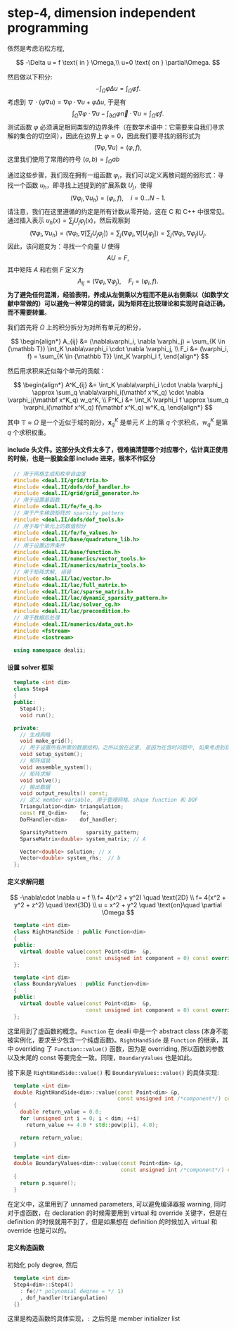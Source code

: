 # step-4, dimension independent programming

依然是考虑泊松方程,

$$
-\Delta u = f \text{ in } \Omega,\\
u=0 \text{ on } \partial\Omega.
$$

然后做以下积分:
$$
-\int_\Omega \varphi \Delta u = \int_\Omega \varphi f.
$$
考虑到 $\nabla \cdot (\varphi \nabla u) = \nabla \varphi \cdot \nabla u + \varphi\Delta u$, 于是有
$$
\int_\Omega \nabla \varphi \cdot \nabla u - \int_{\partial\Omega} \varphi \vec{n} \cdot \nabla u = \int_\Omega \varphi f.
$$
测试函数 $\varphi$ 必须满足相同类型的边界条件（在数学术语中：它需要来自我们寻求解的集合的切空间），因此在边界上 $\varphi = 0$，因此我们要寻找的弱形式为
$$
(\nabla \varphi, \nabla u) = (\varphi, f),
$$
这里我们使用了常用的符号 $(a, b) = \int_\Omega ab$

通过这些步骤，我们现在拥有一组函数 $\varphi_i$，我们可以定义离散问题的弱形式：寻找一个函数 $u_h$，即寻找上述提到的扩展系数 $U_j$，使得
$$
(\nabla \varphi_i, \nabla u_h) = (\varphi_i, f), \quad i = 0 \ldots N-1.
$$
请注意，我们在这里遵循的约定是所有计数从零开始，这在 C 和 C++ 中很常见。通过插入表示 $u_h(x) = \sum_j U_j \varphi_j(x)$，然后观察到
$$
(\nabla \varphi_i, \nabla u_h) = (\nabla \varphi_i, \nabla[\sum_j U_j \varphi_j]) = \sum_j (\nabla \varphi_i, \nabla[U_j \varphi_j]) = \sum_j (\nabla \varphi_i, \nabla \varphi_j) U_j.
$$
因此，该问题变为：寻找一个向量 $U$ 使得
$$
AU = F,
$$
其中矩阵 $A$ 和右侧 $F$ 定义为
$$
A_{ij} = (\nabla \varphi_i, \nabla \varphi_j), \quad F_i = (\varphi_i, f).
$$
**为了避免任何混淆，经验表明，养成从左侧乘以方程而不是从右侧乘以（如数学文献中常做的）可以避免一种常见的错误，因为矩阵在比较理论和实现时自动正确，而不需要转置**。

我们首先将 $\Omega$ 上的积分拆分为对所有单元的积分，

$$ 
  \begin{align*}
    A_{ij} &= (\nabla\varphi_i, \nabla \varphi_j) 
    = \sum_{K \in {\mathbb T}} \int_K \nabla\varphi_i \cdot \nabla \varphi_j, \\
    F_i &= (\varphi_i, f) 
    = \sum_{K \in {\mathbb T}} \int_K \varphi_i f,
  \end{align*}
$$ 

  然后用求积来近似每个单元的贡献：
  
$$ 
  \begin{align*}
    A^K_{ij} &=
    \int_K \nabla\varphi_i \cdot \nabla \varphi_j 
    \approx 
    \sum_q \nabla\varphi_i(\mathbf x^K_q) \cdot \nabla 
    \varphi_j(\mathbf x^K_q) w_q^K, \\
    F^K_i &=
    \int_K \varphi_i f 
    \approx 
    \sum_q \varphi_i(\mathbf x^K_q) f(\mathbf x^K_q) w^K_q,
  \end{align*}
$$ 

  其中 $\mathbb{T} \approx \Omega$ 是一个近似于域的剖分，$\mathbf x^K_q$ 是单元 $K$ 上的第 $q$ 个求积点，$w^K_q$ 是第 $q$ 个求积权重。

#### include 头文件。这部分头文件太多了，很难搞清楚哪个对应哪个，估计真正使用的时候，也是一股脑全部 include 进来，根本不作区分

```cpp
  // 用于网格生成和枚举自由度
  #include <deal.II/grid/tria.h>
  #include <deal.II/dofs/dof_handler.h>
  #include <deal.II/grid/grid_generator.h>
  // 用于设置基函数
  #include <deal.II/fe/fe_q.h>
  // 用于产生稀疏矩阵的 sparsity pattern
  #include <deal.II/dofs/dof_tools.h>
  // 用于每个单元上的数值积分
  #include <deal.II/fe/fe_values.h>
  #include <deal.II/base/quadrature_lib.h>
  // 用于设置边界条件
  #include <deal.II/base/function.h>
  #include <deal.II/numerics/vector_tools.h>
  #include <deal.II/numerics/matrix_tools.h>
  // 用于矩阵求解, 组装
  #include <deal.II/lac/vector.h>
  #include <deal.II/lac/full_matrix.h>
  #include <deal.II/lac/sparse_matrix.h>
  #include <deal.II/lac/dynamic_sparsity_pattern.h>
  #include <deal.II/lac/solver_cg.h>
  #include <deal.II/lac/precondition.h>
  // 用于数据后处理
  #include <deal.II/numerics/data_out.h>
  #include <fstream>
  #include <iostream>
  
  using namespace dealii;
```

#### 设置 solver 框架

```cpp
  template <int dim>
  class Step4
  {
  public:
    Step4();
    void run();

  private:
    // 生成网格
    void make_grid();
    // 用于设置所有所需的数据结构。之所以放在这里, 是因为在含时问题中, 如果考虑到自适应网格, 就需要每隔几个时间步就要重新设置一遍数据结构
    void setup_system();
    // 矩阵组装
    void assemble_system();
    // 矩阵求解
    void solve();
    // 输出数据
    void output_results() const;
	// 定义 member variable, 用于管理网格、shape function 和 DOF
    Triangulation<dim> triangulation;
    const FE_Q<dim>    fe;
    DoFHandler<dim>    dof_handler;

    SparsityPattern      sparsity_pattern;
    SparseMatrix<double> system_matrix; // A

    Vector<double> solution; // x
    Vector<double> system_rhs;  // b
  };
```

#### 定义求解问题

$$
-\nabla\cdot \nabla u = f \\
f= 4(x^2 + y^2) \quad \text{2D} \\
f= 4(x^2 + y^2 + z^2) \quad \text{3D} \\
u = x^2 + y^2 \quad  \text{on}\quad \partial \Omega
$$

```cpp
  template <int dim>
  class RightHandSide : public Function<dim>
  {
  public:
    virtual double value(const Point<dim>  &p,
                         const unsigned int component = 0) const override;
  };

  template <int dim>
  class BoundaryValues : public Function<dim>
  {
  public:
    virtual double value(const Point<dim>  &p,
                         const unsigned int component = 0) const override;
  };
```

这里用到了虚函数的概念。`Function` 在 dealii 中是一个 abstract class (本身不能被实例化，要求至少包含一个纯虚函数)。`RightHandSide` 是 `Function` 的继承，其中 overriding 了 `Function::value()` 函数，因为是 overriding, 所以函数的参数以及末尾的 const 等要完全一致。同理，`BoundaryValues` 也是如此。

接下来是 `RightHandSide::value()` 和 `BoundaryValues::value()` 的具体实现:

```cpp
  template <int dim>
  double RightHandSide<dim>::value(const Point<dim> &p,
                                   const unsigned int /*component*/) const
  {
    double return_value = 0.0;
    for (unsigned int i = 0; i < dim; ++i)
      return_value += 4.0 * std::pow(p[i], 4.0);

    return return_value;
  }

  template <int dim>
  double BoundaryValues<dim>::value(const Point<dim> &p,
                                    const unsigned int /*component*/) const
  {
    return p.square();
  }
```

在定义中，这里用到了 unnamed parameters, 可以避免编译器报 warning, 同时对于虚函数，在 declaration 的时候需要用到 virtual 和 override 关键字，但是在 definition 的时候就用不到了，但是如果想在 definition 的时候加入 virtual 和 override 也是可以的。

#### 定义构造函数

初始化 poly degree, 然后

```cpp
  template <int dim>
  Step4<dim>::Step4()
    : fe(/* polynomial degree = */ 1)
    , dof_handler(triangulation)
  {}
```

这里是构造函数的具体实现，`:` 之后的是 member initializer list

<!--stackedit_data:
eyJoaXN0b3J5IjpbMTQ1NzQ2MDIxNCwyOTIwODIwODEsLTE3MT
EzMzEwMjYsMTM5OTgyOTk5MywtMTI0Njc0MTYwMSwtMTIwMjQ0
NjY4Nyw0MjE3NDcwMDMsMTE5MzIwNTg5OSwtMTUzNTY3NjAxNC
w1NTMwMzA1NDQsLTE0MDU4MjM4MjgsMTI1Nzk3NzIxOSwtMTk1
NzUzMTkwMywxNzgzOTc4OTc0LDIzOTY5NzQ0MF19
-->
